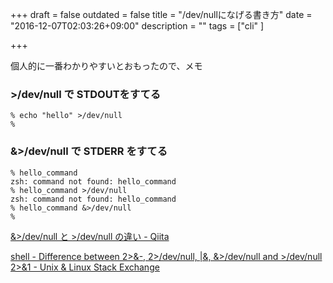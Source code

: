 +++
draft = false
outdated = false
title = "/dev/nullになげる書き方"
date = "2016-12-07T02:03:26+09:00"
description = ""
tags = ["cli"
]

+++

個人的に一番わかりやすいとおもったので、メモ

### >/dev/null で STDOUTをすてる

```
% echo "hello" >/dev/null
%
```

### &>/dev/null で STDERR をすてる

```
% hello_command
zsh: command not found: hello_command
% hello_command >/dev/null
zsh: command not found: hello_command
% hello_command &>/dev/null
%
```

[&>/dev/null と >/dev/null の違い \- Qiita](http://qiita.com/kiyodori/items/a37cfc23f068a5c16b2c)

[shell \- Difference between 2>&\-, 2>/dev/null, \|&, &>/dev/null and >/dev/null 2>&1 \- Unix & Linux Stack Exchange](http://unix.stackexchange.com/questions/70963/difference-between-2-2-dev-null-dev-null-and-dev-null-21)